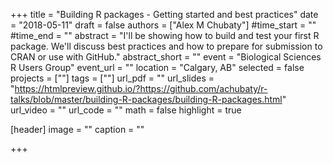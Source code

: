 +++
title = "Building R packages - Getting started and best practices"
date = "2018-05-11"
draft = false
authors = ["Alex M Chubaty"]
#time_start = ""
#time_end = ""
abstract = "I'll be showing how to build and test your first R package. We'll discuss best practices and how to prepare for submission to CRAN or use with GitHub."
abstract_short = ""
event = "Biological Sciences R Users Group"
event_url = ""
location = "Calgary, AB"
selected = false
projects = [""]
tags = [""]
url_pdf = ""
url_slides = "https://htmlpreview.github.io/?https://github.com/achubaty/r-talks/blob/master/building-R-packages/building-R-packages.html"
url_video = ""
url_code = ""
math = false
highlight = true

[header]
image = ""
caption = ""

+++
